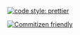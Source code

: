 [![code style: prettier](https://img.shields.io/badge/code_style-prettier-ff69b4.svg?style=flat-square)](https://github.com/prettier/prettier)

[![Commitizen friendly](https://img.shields.io/badge/commitizen-friendly-brightgreen.svg)](http://commitizen.github.io/cz-cli/)
